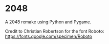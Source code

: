 # 2048
A 2048 remake using Python and Pygame.

Credit to Christian Robertson for the font Roboto: https://fonts.google.com/specimen/Roboto
